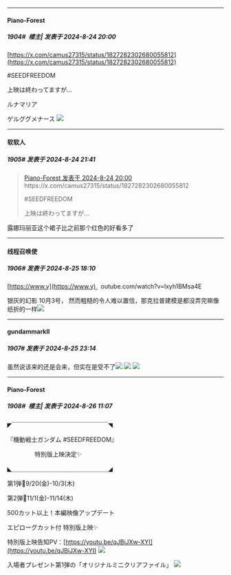﻿
*****

####  Piano-Forest  
##### 1904#         楼主| 发表于 2024-8-24 20:00

[https://x.com/camus27315/status/1827282302680055812](https://x.com/camus27315/status/1827282302680055812)

#SEEDFREEDOM 

上映は終わってますが…

ルナマリア

ゲルググメナース
<img src="https://p.sda1.dev/19/ab324510cd2e9c49cc55985fcec0122b/20240824_195943.jpg" referrerpolicy="no-referrer">


*****

####  软软人  
##### 1905#       发表于 2024-8-24 21:41

<blockquote><a href="httphttps://bbs.saraba1st.com/2b/forum.php?mod=redirect&amp;goto=findpost&amp;pid=66002576&amp;ptid=2178694" target="_blank">Piano-Forest 发表于 2024-8-24 20:00</a>
https://x.com/camus27315/status/1827282302680055812

#SEEDFREEDOM 

上映は終わってますが…</blockquote>
露娜玛丽亚这个裙子比之前那个红色的好看多了


*****

####  线程召唤使  
##### 1906#       发表于 2024-8-25 18:10

[https://www.y](https://www.y)   outube.com/watch?v=lxyh1BMsa4E

银灰的幻影 10月3号， 然而粗糙的令人难以置信，那克拉普建模是都没弄完嘛像纸折的一样<img src="https://static.saraba1st.com/image/smiley/face2017/004.gif" referrerpolicy="no-referrer">


*****

####  gundammarkⅡ  
##### 1907#       发表于 2024-8-25 23:14

虽然说该来的还是会来，但实在是受不了<img src="https://static.saraba1st.com/image/smiley/face2017/249.gif" referrerpolicy="no-referrer">
<img src="https://p.sda1.dev/19/ec4e53cda77937471d4b0c499fb5513c/image.jpg" referrerpolicy="no-referrer">
<img src="https://p.sda1.dev/19/a79fafa205ab49d5137627d85f9b4348/image.jpg" referrerpolicy="no-referrer">


*****

####  Piano-Forest  
##### 1908#         楼主| 发表于 2024-8-26 11:07

◤￣￣￣￣￣￣￣￣￣￣￣￣￣￣￣￣◥

『機動戦士ガンダム #SEEDFREEDOM』

　　　　  特別版上映決定✨

◣＿＿＿＿＿＿＿＿＿＿＿＿＿＿＿＿◢

第1弾🌱9/20(金)-10/3(木)

第2弾🌱11/1(金)-11/14(木)

500カット以上！本編映像アップデート

エピローグカット付 特別版上映✨

特別版上映告知PV：[https://youtu.be/qJBiJXw-XYI](https://youtu.be/qJBiJXw-XYI)
<img src="https://p.sda1.dev/19/5e422e4a45408932ac2206c0c9895f52/20240826_110352.jpg" referrerpolicy="no-referrer">

入場者プレゼント第1弾の「オリジナルミニクリアファイル」
<img src="https://p.sda1.dev/19/7ad0b4a73a63c76f7beb170392895be2/20240826_110353.jpg" referrerpolicy="no-referrer">

